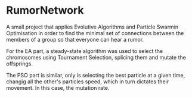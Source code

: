 # RumorNetwork
A small project that applies Evolutive Algorithms and Particle Swarmin Optimisation in order to find the minimal set of connections between the members of a group so that everyone can hear a rumor.

For the EA part, a steady-state algorithm was used to select the chromosomes using Tournament Selection, splicing them and mutate the offsprings.

The PSO part is similar, only is selecting the best particle at a given time, changig all the other's particles speed, which in turn dictates their movement. In this case, the mutation rate.
